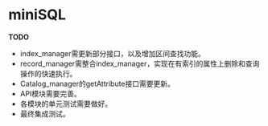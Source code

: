 # miniSQL

**TODO**

- index_manager需更新部分接口，以及增加区间查找功能。
- record_manager需整合index_manager，实现在有索引的属性上删除和查询操作的快速执行。
- Catalog_manager的getAttribute接口需要更新。
- API模块需要完善。
- 各模块的单元测试需要做好。
- 最终集成测试。
